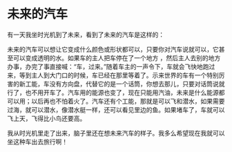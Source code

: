 # 未来的汽车

有一天我坐时光机到了未来，看到了未来的汽车是这样的：

未来的汽车可以想让它变成什么颜色或形状都可以，只要你对汽车说就可以，它甚至可以变成透明的水。如果车的主人把车停在了一个地方 ，然后主人去别的地方办事，办完了事直接喊：“车，过来。”随着车主的一声令下，车就会飞快地跑过来，等到主人到大门口的时候，车已经在那里等着了。示来世界的车有一个特别厉害的新工能，车没有方向盘，代替它的是一个话筒，你想去那儿，只要对话筒说就行了，也不用开车了。汽车用的能源也变了，现在只能用汽油，未来是什么能源都可以用；以后再也不怕着火了。汽车还有个工能，那就是可以飞和潜水，如果需要过海，就可以潜水，像潜水艇一样，还可以看见里边的鱼。如果堵车了，车就可以飞上天，飞得比小鸟还要高。

我从时光机里走了出来，脑子里还在想未来汽车的样子。我多么希望现在我就可以坐这种车出去旅行啊！
